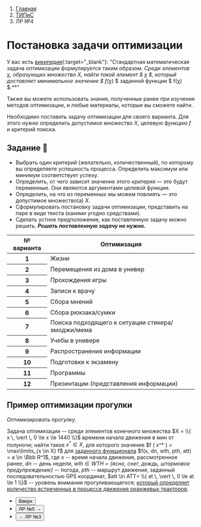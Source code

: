 <ol class="breadcrumb">
  <li class="breadcrumb-item"><a href="{{ site.baseurl }}">Главная</a></li>
  <li class="breadcrumb-item"><a href="{{ site.baseurl }}/TIPiS/index.html">ТИПиС</a></li>
  <li class="breadcrumb-item active">ЛР №4</li>
</ol>

<nav>
  <ul></ul>
</nav>

# Постановка задачи оптимизации

У вас есть [википедия](https://ru.wikipedia.org/wiki/%D0%9E%D0%BF%D1%82%D0%B8%D0%BC%D0%B8%D0%B7%D0%B0%D1%86%D0%B8%D1%8F_(%D0%BC%D0%B0%D1%82%D0%B5%D0%BC%D0%B0%D1%82%D0%B8%D0%BA%D0%B0)){:target="_blank"}:
"Стандартная математическая задача оптимизации формулируется таким образом. **Среди элементов $χ$, образующих множество $Χ$, найти такой элемент $ χ* $, который доставляет минимальное значение $ f(χ*) $ заданной функции $ f(χ) $.**"

Также вы можете использовать знания, полученные ранее при изучения методов оптимизации, и любые материалы, которые вы сможете найти.

Необходимо поставить задачу оптимизации для своего варианта.
Для этого нужно определить допустимое множество $X$, целевую функцию $f$ и критерий поиска.

## Задание 🐾

* Выбрать один критерий (желательно, количественный), по которому вы определяете успешность процесса. Определить максимум или минимум соответствует успеху.
* Определить, от чего зависит значение этого критерия — это будут переменные. Они являются аргументами целевой функции.
* Определить, на что из переменных мы можем повлиять — это допустимое множество(а) $X.$
* Сформулировать постановку задачи оптимизации, представить на паре в виде текста (какими угодно средствами).
* Сделать устное предположение, как поставленную задачу можно решить. ***Решать поставленную задачу не нужно.***

<div class="table-responsive">
<table class="table table-hover border-primary table-bordered">
  <thead>
    <tr class="table-dark">
      <th scope="col">№ варианта</th>
      <th scope="col">Оптимизация</th>
    </tr>
  </thead>
  <tbody>
    <tr>
      <th scope="row">1</th>
      <td>Жизни</td>
    </tr>
    <tr>
      <th scope="row">2</th>
      <td>Перемещения из дома в универ</td>
    </tr>
    <tr>
      <th scope="row">3</th>
      <td>Прохождения игры</td>
    </tr>
    <tr>
      <th scope="row">4</th>
      <td>Записи к врачу</td>
    </tr>
    <tr>
      <th scope="row">5</th>
      <td>Сбора мнений</td>
    </tr>
    <tr>
      <th scope="row">6</th>
      <td>Сбора рюкзака/сумки</td>
    </tr>
    <tr>
      <th scope="row">7</th>
      <td>Поиска подходящего к ситуации стикера/эмоджи/мема</td>
    </tr>
    <tr>
      <th scope="row">8</th>
      <td>Учебы в универе</td>
    </tr>
    <tr>
      <th scope="row">9</th>
      <td>Распространения информации</td>
    </tr>
    <tr>
      <th scope="row">10</th>
      <td>Подготовки к экзамену</td>
    </tr>
    <tr>
      <th scope="row">11</th>
      <td>Программы</td>
    </tr>
    <tr>
      <th scope="row">12</th>
      <td>Презентации (представления информации)</td>
    </tr>
   </tbody>
</table>
</div>


## Пример оптимизации прогулки

*Оптимизировать прогулку.*

Задача оптимизации -- среди элементов конечного множества $X = \\{ x \, \vert \, 0 \le x \le 1440 \\}$ времени начала движения в мин от полуночи; найти такое $x^* \in X$, для которого значение $f ( x^* ) = \max\limits_{x \in X} f$ для <ins>заданного функционала</ins> $f(x, dn, wth, pth, att) = a \in \Bbb R^1$, где $x$ -- время начала движения, рассмотренное ранее, $dn$ -- день недели, $wth \in WTH$ *= {ясно, снег, дождь, штормовое предупреждение}* -- погода, $pth$ -- маршрут движения, заданный последовательностью GPS координат, $att \in ATT= \\{ at \, \vert \, 0 \le at \le 1 \\}$ -- уровень внимания прогуливающегося; <ins>который определяет количество встреченных в процессе движения оранжевых тракторов</ins>.

<div class="row">
  <div class="col-lg-12">
   <ul class="list-unstyled">
     <li class="float-end">
       <button type="button" class="btn btn-outline-primary" onclick="window.location.href='#математика';">Вверх</button>
     </li>
     <li  class="float-end">
       <button type="button" class="btn btn-primary" onclick="window.location.href='{{ site.baseurl }}/TIPiS/labs/lab5.html';">ЛР №5 →</button>
     </li>
     <li>
       <button type="button" class="btn btn-primary" onclick="window.location.href='{{ site.baseurl }}/TIPiS/labs/lab3.html';">← ЛР №3</button>
     </li>
   </ul>
  </div>
</div>
